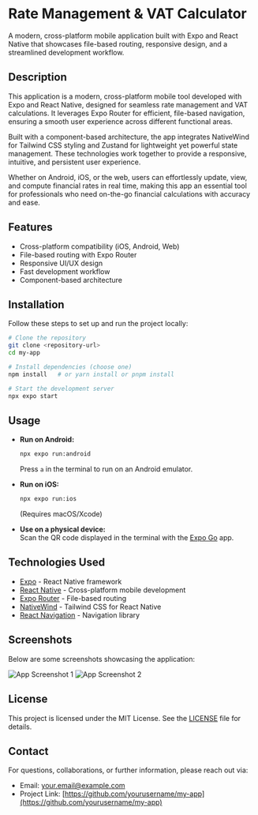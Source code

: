# Rate Management & VAT Calculator

A modern, cross-platform mobile application built with Expo and React Native that showcases file-based routing, responsive design, and a streamlined development workflow.

## Description

This application is a modern, cross-platform mobile tool developed with Expo and React Native, designed for seamless rate management and VAT calculations. It leverages Expo Router for efficient, file-based navigation, ensuring a smooth user experience across different functional areas.

Built with a component-based architecture, the app integrates NativeWind for Tailwind CSS styling and Zustand for lightweight yet powerful state management. These technologies work together to provide a responsive, intuitive, and persistent user experience.

Whether on Android, iOS, or the web, users can effortlessly update, view, and compute financial rates in real time, making this app an essential tool for professionals who need on-the-go financial calculations with accuracy and ease.

## Features

- Cross-platform compatibility (iOS, Android, Web)
- File-based routing with Expo Router
- Responsive UI/UX design
- Fast development workflow
- Component-based architecture

## Installation

Follow these steps to set up and run the project locally:

```bash
# Clone the repository
git clone <repository-url>
cd my-app

# Install dependencies (choose one)
npm install   # or yarn install or pnpm install

# Start the development server
npx expo start
```

## Usage

- **Run on Android:**

  ```bash
  npx expo run:android
  ```

  Press `a` in the terminal to run on an Android emulator.

- **Run on iOS:**

  ```bash
  npx expo run:ios
  ```

  (Requires macOS/Xcode)

- **Use on a physical device:**  
  Scan the QR code displayed in the terminal with the [Expo Go](https://expo.dev/go) app.

## Technologies Used

- [Expo](https://expo.dev/) - React Native framework
- [React Native](https://reactnative.dev/) - Cross-platform mobile development
- [Expo Router](https://docs.expo.dev/router/introduction) - File-based routing
- [NativeWind](https://nativewind.dev/) - Tailwind CSS for React Native
- [React Navigation](https://reactnavigation.org/) - Navigation library

## Screenshots

Below are some screenshots showcasing the application:

![App Screenshot 1](./assets/images/screenshot1.png)
![App Screenshot 2](./assets/images/screenshot2.png)

## License

This project is licensed under the MIT License. See the [LICENSE](./LICENSE) file for details.

## Contact

For questions, collaborations, or further information, please reach out via:

- Email: [your.email@example.com](mailto:your.email@example.com)
- Project Link: [https://github.com/yourusername/my-app](https://github.com/yourusername/my-app)
